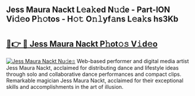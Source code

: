 ## Jess Maura Nackt L𝚎a𝚔ed N𝚞𝚍e - Part-lON Vi𝚍𝚎o P𝚑𝚘tos - H𝚘𝚝 O𝚗𝚕yf𝚊ns L𝚎a𝚔s hs3Kb

# <h2><a href="http://kf6tmxy.oniu.top/?m=Jess+Maura+Nackt">🔗👉 🔴 Jess Maura Nackt P𝚑ot𝚘𝚜 V𝚒d𝚎o</a></h2>

[![Jess Maura Nackt Nu𝚍e𝚜](https://i.imgur.com/0qMVB7G.gif)](http://kf6tmxy.oniu.top/?m=Jess+Maura+Nackt)
Web-based performer and digital media artist Jess Maura Nackt, acclaimed for distributing dance and lifestyle ideas through solo and collaborative dance performances and compact clips. Remarkable magician Jess Maura Nackt, acclaimed for their exceptional skills and accomplishments in the art of illusion.  
